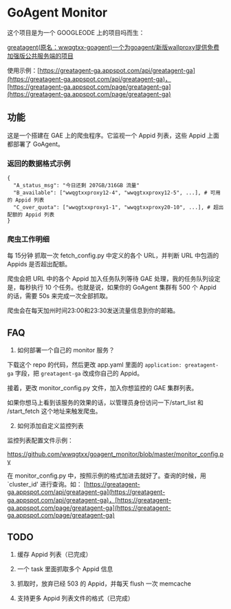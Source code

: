 # GoAgent Monitor

这个项目是为一个 GOOGLEODE 上的项目吗而生：

[greatagent(原名：wwqgtxx-goagent)一个为goagent/新版wallproxy提供免费加强版公共服务端的项目](https://code.google.com/p/greatagent/)

使用示例：[https://greatagent-ga.appspot.com/api/greatagent-ga](https://greatagent-ga.appspot.com/api/greatagent-ga)，[https://greatagent-ga.appspot.com/page/greatagent-ga](https://greatagent-ga.appspot.com/page/greatagent-ga)

## 功能

这是一个搭建在 GAE 上的爬虫程序。它监视一个 Appid 列表，这些 Appid 上面都部署了 GoAgent。

### 返回的数据格式示例

    {
      "A_status_msg": "今日还剩 207GB/316GB 流量"
      "B_available": ["wwqgtxxproxy12-4", "wwqgtxxproxy12-5", ...], # 可用的 Appid 列表
      "C_over_quota": ["wwqgtxxproxy1-1", "wwqgtxxproxy20-10", ...], # 超出配额的 Appid 列表
    }

### 爬虫工作明细

每 15分钟 抓取一次 fetch_config.py 中定义的各个 URL，并判断 URL 中包涵的 Appids 是否超出配额。

爬虫会把 URL 中的各个 Appid 加入任务队列等待 GAE 处理，我的任务队列设定是，每秒执行 10 个任务。也就是说，如果你的 GoAgent 集群有 500 个 Appid 的话，需要 50s 来完成一次全部抓取。

爬虫会在每天加州时间23:00和23:30发送流量信息到你的邮箱。

## FAQ

1. 如何部署一个自己的 monitor 服务？

下载这个 repo 的代码，然后更改 app.yaml 里面的 `application: greatagent-ga` 字段，把 `greatagent-ga` 改成你自己的 Appid。

接着，更改 monitor\_config.py 文件，加入你想监控的 GAE 集群列表。

如果你想马上看到该服务的效果的话，以管理员身份访问一下/start_list 和 /start_fetch 这个地址来触发爬虫。

2. 如何添加自定义监控列表

监控列表配置文件示例：

https://github.com/wwqgtxx/goagent_monitor/blob/master/monitor_config.py

在 monitor\_config.py 中，按照示例的格式加进去就好了。查询的时候，用 `cluster_id' 进行查询。如： [https://greatagent-ga.appspot.com/api/greatagent-ga](https://greatagent-ga.appspot.com/api/greatagent-ga)，[https://greatagent-ga.appspot.com/page/greatagent-ga](https://greatagent-ga.appspot.com/page/greatagent-ga)


## TODO

1. 缓存 Appid 列表（已完成）

2. 一个 task 里面抓取多个 Appid 信息

3. 抓取时，放弃已经 503 的 Appid，并每天 flush 一次 memcache

4. 支持更多 Appid 列表文件的格式（已完成）
